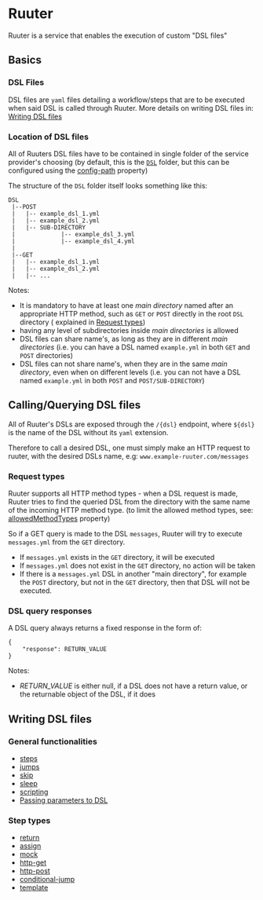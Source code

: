 # Ruuter

Ruuter is a service that enables the execution of custom "DSL files"

## Basics

### DSL Files

DSL files are `yaml` files detailing a workflow/steps that are to be executed when said DSL is called through Ruuter. More details on writing DSL files
in: [Writing DSL files](./GUIDE.md#Writing-DSL-files)

### Location of DSL files

All of Ruuters DSL files have to be contained in single folder of the service provider's choosing (by default, this is the [`DSL`](../DSL)
folder, but this can be configured using the [config-path](./CONFIGURATION.md#DSL-folder-location) property)

The structure of the `DSL` folder itself looks something like this:

```
DSL
 |--POST
 |   |-- example_dsl_1.yml
 |   |-- example_dsl_2.yml
 |   |-- SUB-DIRECTORY
 |             |-- example_dsl_3.yml
 |             |-- example_dsl_4.yml
 |
 |--GET
 |   |-- example_dsl_1.yml
 |   |-- example_dsl_2.yml
 |   |-- ...
```

Notes:

* It is mandatory to have at least one *main directory* named after an appropriate HTTP method, such as `GET` or `POST` directly in the root `DSL` directory (
  explained in [Request types](./GUIDE.md#Request-types))
* having any level of subdirectories inside *main directories* is allowed
* DSL files can share name's, as long as they are in different *main directories* (i.e. you can have a DSL named `example.yml` in both `GET` and `POST`
  directories)
* DSL files can not share name's, when they are in the same *main directory*, even when on different levels (i.e. you can not have a DSL named `example.yml` in
  both `POST` and `POST/SUB-DIRECTORY`)

## Calling/Querying DSL files

All of Ruuter's DSLs are exposed through the `/{dsl}` endpoint, where `${dsl}` is the name of the DSL without its `yaml` extension.

Therefore to call a desired DSL, one must simply make an HTTP request to ruuter, with the desired DSLs name, e.g: `www.example-ruuter.com/messages`

### Request types

Ruuter supports all HTTP method types - when a DSL request is made, Ruuter tries to find the queried DSL from the directory with the same name of the incoming
HTTP method type.
(to limit the allowed method types, see: [allowedMethodTypes](./CONFIGURATION.md#Incoming-requests) property)

So if a GET query is made to the DSL `messages`, Ruuter will try to execute `messages.yml` from the `GET` directory.

* If `messages.yml` exists in the `GET` directory, it will be executed
* If `messages.yml` does not exist in the `GET` directory, no action will be taken
* If there is a `messages.yml` DSL in another "main directory", for example the `POST` directory, but not in the `GET` directory, then that DSL will not be
  executed.

### DSL query responses

A DSL query always returns a fixed response in the form of:

```
{
    "response": RETURN_VALUE
}
```

Notes:

* *RETURN_VALUE* is either null, if a DSL does not have a return value, or the returnable object of the DSL, if it does

## Writing DSL files

### General functionalities

* [steps](./general/steps.md)
* [jumps](./general/jumps.md)
* [skip](./general/skip.md)
* [sleep](./general/sleep.md)
* [scripting](./general/scripting.md)
* [Passing parameters to DSL](./general/params.md)

### Step types

* [return](steps/return.md)
* [assign](steps/assign-variables.md)
* [mock](steps/mock.md)
* [http-get](steps/http-get.md)
* [http-post](steps/http-post.md)
* [conditional-jump](steps/conditional-jump.md)
* [template](steps/template.md)
